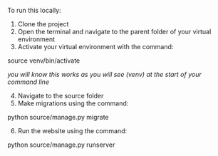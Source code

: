 To run this locally:

1. Clone the project
2. Open the terminal and navigate to the parent folder of your virtual environment
3. Activate your virtual environment with the command:

 source venv/bin/activate
 
 *you will know this works as you will see (venv) at the start of your command line*

4. Navigate to the source folder
5. Make migrations using the command:

python source/manage.py migrate

6. Run the website using the command:

python source/manage.py runserver

